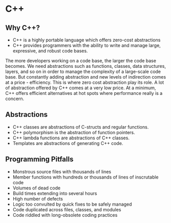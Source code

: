 # C++

## Why C++?

- C++ is a highly portable language which offers zero-cost abstractions
- C++ provides programmers with the ability to write and manage large, expressive, and robust code bases. 

The more developers working on a code base, the larger the code base becomes. We need abstractions such as functions, classes, data structures, layers, and so on in order to manage the complexity of a large-scale code base. But constantly adding abstraction and new levels of indirection comes at a price - efficiency. This is where zero cost abstraction play its role. A lot of abstraction offered by C++ comes at a very low price. At a minimum, C++ offers efficient alternatives at hot spots where performance really is a concern. 

## Abstractions
- C++ classes are abstractions of C-structs and regular functions.
- C++ polymorphism is the abstraction of function pointers.
- C++ lambda functions are abstractions of C++ classes. 
- Templates are abstractions of generating C++ code. 

## Programming Pitfalls
- Monstrous source files with thousands of lines
- Member functions with hundreds or thousands of lines of inscrutable code
- Volumes of dead code
- Build times extending into several hours
- High number of defects
- Logic too convulted by quick fixes to be safely managed
- Code duplicated across files, classes, and modules
- Code riddled with long-obsolete coding practices


